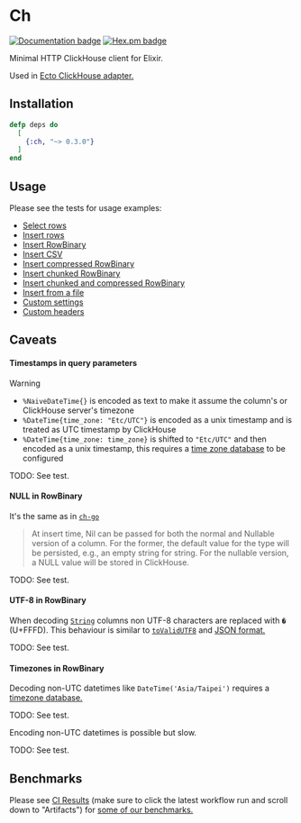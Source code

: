 # Ch

[![Documentation badge](https://img.shields.io/badge/Documentation-ff69b4)](https://hexdocs.pm/ch)
[![Hex.pm badge](https://img.shields.io/badge/Package%20on%20hex.pm-informational)](https://hex.pm/packages/ch)

Minimal HTTP ClickHouse client for Elixir.

Used in [Ecto ClickHouse adapter.](https://github.com/plausible/ecto_ch)

## Installation

```elixir
defp deps do
  [
    {:ch, "~> 0.3.0"}
  ]
end
```

## Usage

Please see the tests for usage examples:

- [Select rows](./tests/examples/select_rows_test.exs)
- [Insert rows](./tests/examples/insert_rows_test.exs)
- [Insert RowBinary](./tests/examples/insert_rowbinary_test.exs)
- [Insert CSV](./tests/examples/insert_csv_test.exs)
- [Insert compressed RowBinary](./tests/examples/insert_compressed_rowbinary_test.exs)
- [Insert chunked RowBinary](./tests/examples/insert_chunked_rowbinary_test.exs)
- [Insert chunked and compressed RowBinary](./tests/examples/insert_chunked_compressed_rowbinary_test.exs)
- [Insert from a file](./tests/examples/insert_from_file_test.exs)
- [Custom settings](./tests/custom_settings_test.exs)
- [Custom headers](./tests/custom_headers_test.exs)

## Caveats

#### Timestamps in query parameters

> [!WARNING]
> - `%NaiveDateTime{}` is encoded as text to make it assume the column's or ClickHouse server's timezone
> - `%DateTime{time_zone: "Etc/UTC"}` is encoded as a unix timestamp and is treated as UTC timestamp by ClickHouse
> - `%DateTime{time_zone: time_zone}` is shifted to `"Etc/UTC"` and then encoded as a unix timestamp, this requires a [time zone database](https://hexdocs.pm/elixir/1.17.1/DateTime.html#module-time-zone-database) to be configured


TODO: See test.

#### NULL in RowBinary

It's the same as in [`ch-go`](https://clickhouse.com/docs/en/integrations/go#nullable)

> At insert time, Nil can be passed for both the normal and Nullable version of a column. For the former, the default value for the type will be persisted, e.g., an empty string for string. For the nullable version, a NULL value will be stored in ClickHouse.

TODO: See test.

#### UTF-8 in RowBinary

When decoding [`String`](https://clickhouse.com/docs/en/sql-reference/data-types/string) columns non UTF-8 characters are replaced with `�` (U+FFFD). This behaviour is similar to [`toValidUTF8`](https://clickhouse.com/docs/en/sql-reference/functions/string-functions#tovalidutf8) and [JSON format.](https://clickhouse.com/docs/en/interfaces/formats#json)

TODO: See test.

#### Timezones in RowBinary

Decoding non-UTC datetimes like `DateTime('Asia/Taipei')` requires a [timezone database.](https://hexdocs.pm/elixir/DateTime.html#module-time-zone-database)

TODO: See test.

Encoding non-UTC datetimes is possible but slow.

TODO: See test.

## Benchmarks

Please see [CI Results](https://github.com/plausible/ch/actions/workflows/bench.yml) (make sure to click the latest workflow run and scroll down to "Artifacts") for [some of our benchmarks.](./bench/)
